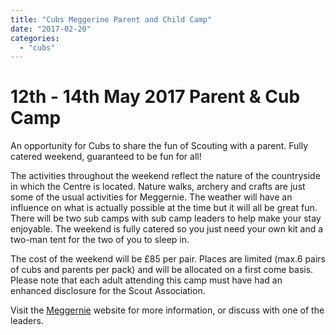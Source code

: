 ```yaml
---
title: "Cubs Meggerine Parent and Child Camp"
date: "2017-02-20"
categories: 
  - "cubs"
---
```


# 12th - 14th May 2017 Parent & Cub Camp

An opportunity for Cubs to share the fun of Scouting with a parent. Fully catered weekend, guaranteed to be fun for all!

The activities throughout the weekend reflect the nature of the countryside in which the Centre is located. Nature walks, archery and crafts are just some of the usual activities for Meggernie. The weather will have an influence on what is actually possible at the time but it will all be great fun. There will be two sub camps with sub camp leaders to help make your stay enjoyable. The weekend is fully catered so you just need your own kit and a two-man tent for the two of you to sleep in.

The cost of the weekend will be £85 per pair. Places are limited (max.6 pairs of cubs and parents per pack) and will be allocated on a first come basis. Please note that each adult attending this camp must have had an enhanced disclosure for the Scout Association.

Visit the [Meggernie](http://www.meggernie.org/Cubs.html) website for more information, or discuss with one of the leaders.
